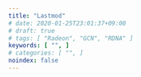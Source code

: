 ```yaml
---
title: "Lastmod"
# date: 2020-01-25T23:01:37+09:00
# draft: true
# tags: [ "Radeon", "GCN", "RDNA" ]
keywords: [ "", ]
# categories: [ "", ]
noindex: false
---
```



